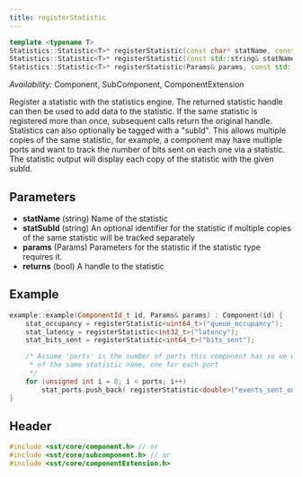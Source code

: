 ```yaml
---
title: registerStatistic
---
```


```cpp
template <typename T>
Statistics::Statistic<T>* registerStatistic(const char* statName, const char* statSubId = "");
Statistics::Statistic<T>* registerStatistic(const std::string& statName, const std::string& statSubId = "");
Statistics::Statistic<T>* registerStatistic(Params& params, const std::string& statName, const std::string& statSubId = "");
```
*Availability:* Component, SubComponent, ComponentExtension

Register a statistic with the statistics engine. The returned statistic handle can then be used to add data to the statistic. If the same statistic is registered more than once, subsequent calls return the original handle. Statistics can also optionally be tagged with a "subId". This allows multiple copies of the same statistic, for example, a component may have multiple ports and want to track the number of bits sent on each one via a statistic. The statistic output will display each copy of the statistic with the given subId.

## Parameters
* **statName** (string) Name of the statistic
* **statSubId** (string) An optional identifier for the statistic if multiple copies of the same statistic will be tracked separately
* **params** (Params) Parameters for the statistic if the statistic type requires it.
* **returns** (bool) A handle to the statistic

## Example

<!--- SOURCE_CODE: None --->
```cpp
example::example(ComponentId_t id, Params& params) : Component(id) {
    stat_occupancy = registerStatistic<uint64_t>("queue_occupancy");
    stat_latency = registerStatistic<int32_t>("latency");
    stat_bits_sent = registerStatistic<int64_t>("bits_sent");

    /* Assume 'ports' is the number of ports this component has so we want multiple instances 
     * of the same statistic name, one for each port
     */
    for (unsigned int i = 0; i < ports; i++)
        stat_ports.push_back( registerStatistic<double>("events_sent_on_port", "port"+std::to_string(i)) );
}
```

## Header
```cpp
#include <sst/core/component.h> // or
#include <sst/core/subcomponent.h> // or
#include <sst/core/componentExtension.h>
```
